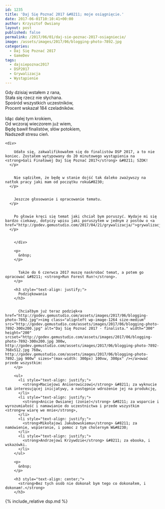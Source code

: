 ```yaml
---
id: 1235
title: 'Daj Się Poznać 2017 &#8211; moje osiągnięcie.'
date: 2017-06-01T10:10:41+00:00
author: Krzysztof Owsiany
layout: post
published: false
permalink: /2017/06/01/daj-sie-poznac-2017-osiagniecie/
image: /assets/images/2017/06/blogging-photo-7892.jpg
categories:
  - Daj Się Poznać 2017
  - GameDev
tags:
  - dajsiepoznac2017
  - DSP2017
  - Grywalizacja
  - Wystąpienie
---
```

<div id="dslc-theme-content">
  <div id="dslc-theme-content-inner">
    <div id="letter">
      Gdy dzisiaj wstałem z rana,<br /> Stała się rzecz nie słychana.<br /> Spośród wszystkich uczestników,<br /> Procent wskazał 184 czeladników.<br /> &nbsp;<br /> Idąc dalej tym krokiem,<br /> Od wczoraj wieczorem już wiem,<br /> Będę bawił finalistów, słów potokiem,<br /> Nadszedł stresu cień.
    </div>
    
    <div>
  
        Udało się, zakwalifikowałem się do finalistów DSP 2017, a to nie koniec. Zostałem wytypowany do 20 minutowego wystąpienia na <strong>Gali Finałowej Daj Się Poznać 2017</strong> &#8211; SZOK!
      </p>
      
  
        Nie sądziłem, że będę w stanie dojść tak daleko zważywszy na natłok pracy jaki mam od początku roku&#8230;
      </p>
      
  
        Jeszcze głosowanie i opracowanie tematu.
      </p>
      
  
        Po głowie kręci się temat jaki chciał bym poruszyć. Wydaje mi się bardzo ciekawy, dotyczy wpisu jaki poruszyłem w jednym z postów o <a href="http://godev.gemustudio.com/2017/04/21/grywalizacja/">grywalizacji</a>.
      </p>
      
  
        </div> 
        
        <p>
          &nbsp;
        </p>
        
    
          Także do 6 czerwca 2017 muszę naskrobać temat, a potem go opracować &#8211; <strong>Run Forest Run!</strong>.
        </p>
        
        <h3 style="text-align: justify;">
          Podziękowania
        </h3>
        
    
          Chciałbym już teraz podzięk<a href="http://godev.gemustudio.com/assets/images/2017/06/blogging-photo-7892.jpg"><img class="alignleft wp-image-1264 size-medium" src="http://godev.gemustudio.com/assets/images/2017/06/blogging-photo-7892-300x200.jpg" alt="Daj Się Poznać 2017 - finalista." width="300" height="200" srcset="http://godev.gemustudio.com/assets/images/2017/06/blogging-photo-7892-300x200.jpg 300w, http://godev.gemustudio.com/assets/images/2017/06/blogging-photo-7892-768x512.jpg 768w, http://godev.gemustudio.com/assets/images/2017/06/blogging-photo-7892.jpg 900w" sizes="(max-width: 300px) 100vw, 300px" /></a>ować przede wszystkim:
        </p>
        
        <ul>
          <li style="text-align: justify;">
            <strong>Maciejowi Aniserowiczowi</strong> &#8211; za wyknucie tak interesującej inicjatywy, a następnie wdrożenie jej na produkcję,
          </li>
          <li style="text-align: justify;">
            <strong>Anicie Owsianej (żonie)</strong> &#8211; za wsparcie i wyrozumiałość i namawianie do uczestnictwa i przede wszystkim <strong>w wiarę we mnie</strong>,
          </li>
          <li style="text-align: justify;">
            <strong>Mikołajowi Jakubowskiemu</strong> &#8211; za namówienie, wspieranie, i pomoc z tym cholernym W&#8230;
          </li>
          <li style="text-align: justify;">
            <strong>Andrzejowi Krzywdzie</strong> &#8211; za ebooka, i wskazówki.
          </li>
        </ul>
        
        <p>
          &nbsp;
        </p>
        
        <h3 style="text-align: center;">
          <strong>Bez tych osób nie dokonał bym tego co dokonałem, i dokonam!.</strong>
        </h3>
        
{% include_relative dsp.md %}